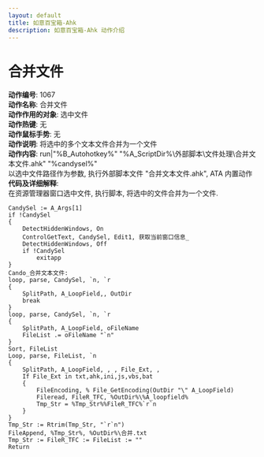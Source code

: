 ```yaml
---
layout: default
title: 如意百宝箱-Ahk
description: 如意百宝箱-Ahk 动作介绍
---
```

<link rel="stylesheet" href="../actions/css/atom-one-light.min.css">
<script src="../actions/js/highlight.min.js"></script>
<script>hljs.highlightAll();</script>

# [](#header-2) 合并文件
**动作编号**: 1067  
**动作名称**: 合并文件  
**动作作用的对象**: 选中文件  
**动作热键**: 无  
**动作鼠标手势**: 无  
**动作说明**: 将选中的多个文本文件合并为一个文件  
**动作内容**: run|"%B_Autohotkey%" "%A_ScriptDir%\外部脚本\文件处理\合并文本文件.ahk" "%candysel%"  
以选中文件路径作为参数, 执行外部脚本文件 "合并文本文件.ahk", ATA 内置动作  
**代码及详细解释**:  
在资源管理器窗口选中文件, 执行脚本, 将选中的文件合并为一个文件.  
```Autohotkey
CandySel := A_Args[1]
if !CandySel
{
	DetectHiddenWindows, On
	ControlGetText, CandySel, Edit1, 获取当前窗口信息_ 
	DetectHiddenWindows, Off
	if !CandySel
		exitapp
}
Cando_合并文本文件:
loop, parse, CandySel, `n, `r
{
	SplitPath, A_LoopField,, OutDir
	break
}
loop, parse, CandySel, `n, `r
{
	SplitPath, A_LoopField, oFileName
	FileList .= oFileName "`n"
}
Sort, FileList
Loop, parse, FileList, `n
{
	SplitPath, A_LoopField, , , File_Ext, ,
	If File_Ext in txt,ahk,ini,js,vbs,bat
	{
		FileEncoding, % File_GetEncoding(OutDir "\" A_LoopField)
		Fileread, FileR_TFC, %OutDir%\%A_loopfield%
		Tmp_Str = %Tmp_Str%%FileR_TFC%`r`n
	}
}
Tmp_Str := Rtrim(Tmp_Str, "`r`n")
FileAppend, %Tmp_Str%, %OutDir%\合并.txt
Tmp_Str := FileR_TFC := FileList := ""
Return
```